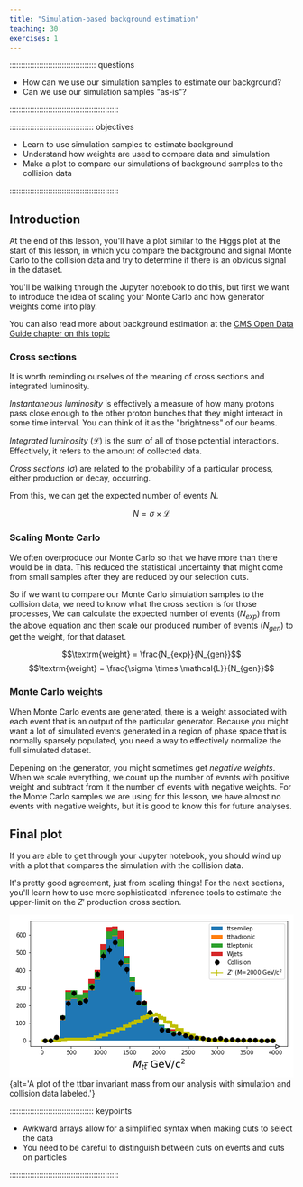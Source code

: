 ```yaml
---
title: "Simulation-based background estimation"
teaching: 30
exercises: 1
---
```


:::::::::::::::::::::::::::::::::::::: questions 

- How can we use our simulation samples to estimate our background?
- Can we use our simulation samples "as-is"?

::::::::::::::::::::::::::::::::::::::::::::::::

::::::::::::::::::::::::::::::::::::: objectives

- Learn to use simulation samples to estimate background
- Understand how weights are used to compare data and simulation
- Make a plot to compare our simulations of background samples to the collision data

::::::::::::::::::::::::::::::::::::::::::::::::

## Introduction

At the end of this lesson, you'll have a plot similar to the Higgs plot at the start of this lesson, 
in which you compare the background and signal Monte Carlo to the collision data and try to determine
if there is an obvious signal in the dataset.

You'll be walking through the Jupyter notebook to do this, but first we want to introduce
the idea of scaling your Monte Carlo and how generator weights come into play. 

You can also read more about background estimation at the [CMS Open Data Guide chapter on this topic](https://cms-opendata-guide.web.cern.ch/analysis/backgrounds/)

### Cross sections

It is worth reminding ourselves of the meaning of cross sections and integrated luminosity. 

*Instantaneous luminosity* is effectively a measure of how many protons pass close enough to the other proton bunches that 
they might interact in some time interval. You can think of it as the "brightness" of our beams.

*Integrated luminosity* ($\mathcal{L}$) is the sum of all of those potential interactions. Effectively, it refers to the amount of collected data. 

*Cross sections* ($\sigma$) are related to the probability of a particular process, either production or decay, occurring. 

From this, we can get the expected number of events $N$.

$$N = \sigma \times \mathcal{L}$$

### Scaling Monte Carlo

We often overproduce our Monte Carlo so that we have more than there would be in data. This reduced the statistical uncertainty
that might come from small samples after they are reduced by our selection cuts. 

So if we want to compare our Monte Carlo simulation samples to the collision data, we need to know what the cross section is for those processes, 
We can calculate the expected number of events ($N_{exp}$) from the above equation and then scale our produced number of events ($N_{gen}$) to get the 
weight, for that dataset. 

$$\textrm{weight} = \frac{N_{exp}}{N_{gen}}$$
$$\textrm{weight} = \frac{\sigma \times \mathcal{L}}{N_{gen}}$$

### Monte Carlo weights

When Monte Carlo events are generated, there is a weight associated with each event that is an output of the particular generator. 
Because you might want a lot of simulated events generated in a region of phase space that is normally sparsely populated, you need a way
to effectively normalize the full simulated dataset. 

Depening on the generator, you might sometimes get *negative weights*. When we scale everything, we count up the number of events
with positive weight and subtract from it the number of events with negative weights. For the Monte Carlo samples we are using for this lesson, 
we have almost no events with negative weights, but it is good to know this for future analyses. 


## Final plot

If you are able to get through your Jupyter notebook, you should wind up with a plot that compares the simulation with the collision data.

It's pretty good agreement, just from scaling things! For the next sections, you'll learn how to use more sophisticated inference tools to 
estimate the upper-limit on the $Z'$ production cross section. 

![A plot of the ttbar invariant mass from our analysis with simulation and collision data labeled.](fig/mtt_02.png){alt='A plot of the ttbar invariant mass from our analysis with simulation and collision data labeled.'}

::::::::::::::::::::::::::::::::::::: keypoints 

- Awkward arrays allow for a simplified syntax when making cuts to select the data
- You need to be careful to distinguish between cuts on events and cuts on particles

::::::::::::::::::::::::::::::::::::::::::::::::

[r-markdown]: https://rmarkdown.rstudio.com/
